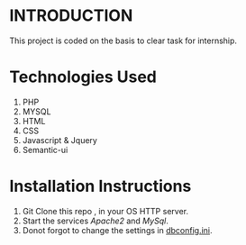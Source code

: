 # INTRODUCTION

This project is coded on the basis to clear task for internship.

# Technologies Used

1. PHP
2. MYSQL
3. HTML
4. CSS
5. Javascript & Jquery
6. Semantic-ui

# Installation Instructions

1. Git Clone this repo , in your OS HTTP server.
2. Start the services *Apache2* and *MySql*.
3. Donot forgot to change the settings in [dbconfig.ini](dbconfig.ini).